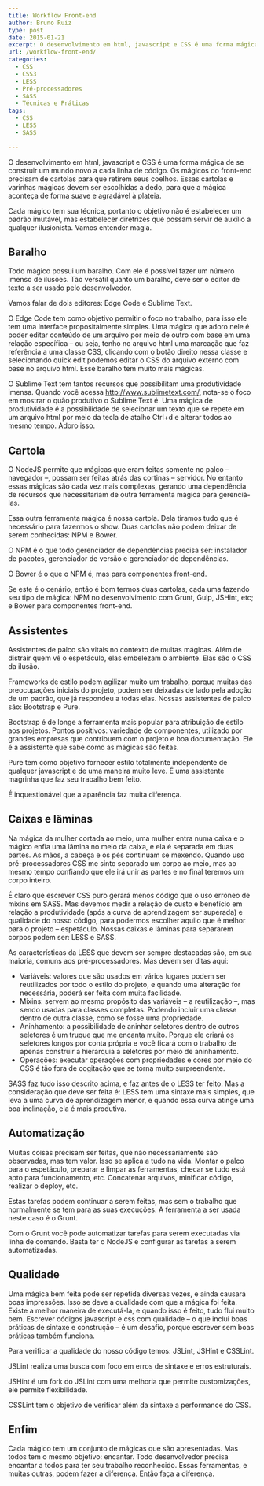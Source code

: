 ```yaml
---
title: Workflow Front-end
author: Bruno Ruiz
type: post
date: 2015-01-21
excerpt: O desenvolvimento em html, javascript e CSS é uma forma mágica de se construir um mundo novo a cada linha de código. Os mágicos do front-end precisam de cartolas para que retirem seus coelhos.
url: /workflow-front-end/
categories:
  - CSS
  - CSS3
  - LESS
  - Pré-processadores
  - SASS
  - Técnicas e Práticas
tags:
  - CSS
  - LESS
  - SASS

---
```

O desenvolvimento em html, javascript e CSS é uma forma mágica de se construir um mundo novo a cada linha de código. Os mágicos do front-end precisam de cartolas para que retirem seus coelhos. Essas cartolas e varinhas mágicas devem ser escolhidas a dedo, para que a mágica aconteça de forma suave e agradável à plateia.

Cada mágico tem sua técnica, portanto o objetivo não é estabelecer um padrão imutável, mas estabelecer diretrizes que possam servir de auxílio a qualquer ilusionista. Vamos entender magia.

## Baralho

Todo mágico possui um baralho. Com ele é possível fazer um número imenso de ilusões. Tão versátil quanto um baralho, deve ser o editor de texto a ser usado pelo desenvolvedor.

Vamos falar de dois editores: Edge Code e Sublime Text.

O Edge Code tem como objetivo permitir o foco no trabalho, para isso ele tem uma interface propositalmente simples. Uma mágica que adoro nele é poder editar conteúdo de um arquivo por meio de outro com base em uma relação específica – ou seja, tenho no arquivo html uma marcação que faz referência a uma classe CSS, clicando com o botão direito nessa classe e selecionando quick edit podemos editar o CSS do arquivo externo com base no arquivo html. Esse baralho tem muito mais mágicas.

O Sublime Text tem tantos recursos que possibilitam uma produtividade imensa. Quando você acessa <http://www.sublimetext.com/>, nota-se o foco em mostrar o quão produtivo o Sublime Text é. Uma mágica de produtividade é a possibilidade de selecionar um texto que se repete em um arquivo html por meio da tecla de atalho Ctrl+d e alterar todos ao mesmo tempo. Adoro isso.

## Cartola

O NodeJS permite que mágicas que eram feitas somente no palco – navegador –, possam ser feitas atrás das cortinas – servidor. No entanto essas mágicas são cada vez mais complexas, gerando uma dependência de recursos que necessitariam de outra ferramenta mágica para gerenciá-las.

Essa outra ferramenta mágica é nossa cartola. Dela tiramos tudo que é necessário para fazermos o show. Duas cartolas não podem deixar de serem conhecidas: NPM e Bower.

O NPM é o que todo gerenciador de dependências precisa ser: instalador de pacotes, gerenciador de versão e gerenciador de dependências.

O Bower é o que o NPM é, mas para componentes front-end.

Se este é o cenário, então é bom termos duas cartolas, cada uma fazendo seu tipo de mágica: NPM no desenvolvimento com Grunt, Gulp, JSHint, etc; e Bower para componentes front-end.

## Assistentes

Assistentes de palco são vitais no contexto de muitas mágicas. Além de distrair quem vê o espetáculo, elas embelezam o ambiente. Elas são o CSS da ilusão.

Frameworks de estilo podem agilizar muito um trabalho, porque muitas das preocupações iniciais do projeto, podem ser deixadas de lado pela adoção de um padrão, que já respondeu a todas elas. Nossas assistentes de palco são: Bootstrap e Pure.

Bootstrap é de longe a ferramenta mais popular para atribuição de estilo aos projetos. Pontos positivos: variedade de componentes, utilizado por grandes empresas que contribuem com o projeto e boa documentação. Ele é a assistente que sabe como as mágicas são feitas.

Pure tem como objetivo fornecer estilo totalmente independente de qualquer javascript e de uma maneira muito leve. É uma assistente magrinha que faz seu trabalho bem feito.

É inquestionável que a aparência faz muita diferença.

## Caixas e lâminas

Na mágica da mulher cortada ao meio, uma mulher entra numa caixa e o mágico enfia uma lâmina no meio da caixa, e ela é separada em duas partes. As mãos, a cabeça e os pés continuam se mexendo. Quando uso pré-processadores CSS me sinto separado um corpo ao meio, mas ao mesmo tempo confiando que ele irá unir as partes e no final teremos um corpo inteiro.

É claro que escrever CSS puro gerará menos código que o uso errôneo de mixins em SASS. Mas devemos medir a relação de custo e benefício em relação a produtividade (após a curva de aprendizagem ser superada) e qualidade do nosso código, para podermos escolher aquilo que é melhor para o projeto &#8211; espetáculo. Nossas caixas e lâminas para separarem corpos podem ser: LESS e SASS.

As características da LESS que devem ser sempre destacadas são, em sua maioria, comuns aos pré-processadores. Mas devem ser ditas aqui:

  * Variáveis: valores que são usados em vários lugares podem ser reutilizados por todo o estilo do projeto, e quando uma alteração for necessária, poderá ser feita com muita facilidade.
  * Mixins: servem ao mesmo propósito das variáveis – a reutilização –, mas sendo usadas para classes completas. Podendo incluir uma classe dentro de outra classe, como se fosse uma propriedade.
  * Aninhamento: a possibilidade de aninhar seletores dentro de outros seletores é um truque que me encanta muito. Porque ele criará os seletores longos por conta própria e você ficará com o trabalho de apenas construir a hierarquia a seletores por meio de aninhamento.
  * Operações: executar operações com propriedades e cores por meio do CSS é tão fora de cogitação que se torna muito surpreendente.

SASS faz tudo isso descrito acima, e faz antes de o LESS ter feito. Mas a consideração que deve ser feita é: LESS tem uma sintaxe mais simples, que leva a uma curva de aprendizagem menor, e quando essa curva atinge uma boa inclinação, ela é mais produtiva.

## Automatização

Muitas coisas precisam ser feitas, que não necessariamente são observadas, mas tem valor. Isso se aplica a tudo na vida. Montar o palco para o espetáculo, preparar e limpar as ferramentas, checar se tudo está apto para funcionamento, etc. Concatenar arquivos, minificar código, realizar o deploy, etc.

Estas tarefas podem continuar a serem feitas, mas sem o trabalho que normalmente se tem para as suas execuções. A ferramenta a ser usada neste caso é o Grunt.

Com o Grunt você pode automatizar tarefas para serem executadas via linha de comando. Basta ter o NodeJS e configurar as tarefas a serem automatizadas.

## Qualidade

Uma mágica bem feita pode ser repetida diversas vezes, e ainda causará boas impressões. Isso se deve a qualidade com que a mágica foi feita. Existe a melhor maneira de executá-la, e quando isso é feito, tudo flui muito bem. Escrever códigos javascript e css com qualidade &#8211; o que inclui boas práticas de sintaxe e construção – é um desafio, porque escrever sem boas práticas também funciona.

Para verificar a qualidade do nosso código temos: JSLint, JSHint e CSSLint.

JSLint realiza uma busca com foco em erros de sintaxe e erros estruturais.

JSHint é um fork do JSLint com uma melhoria que permite customizações, ele permite flexibilidade.

CSSLint tem o objetivo de verificar além da sintaxe a performance do CSS.

## Enfim

Cada mágico tem um conjunto de mágicas que são apresentadas. Mas todos tem o mesmo objetivo: encantar. Todo desenvolvedor precisa encantar a todos para ter seu trabalho reconhecido. Essas ferramentas, e muitas outras, podem fazer a diferença. Então faça a diferença.